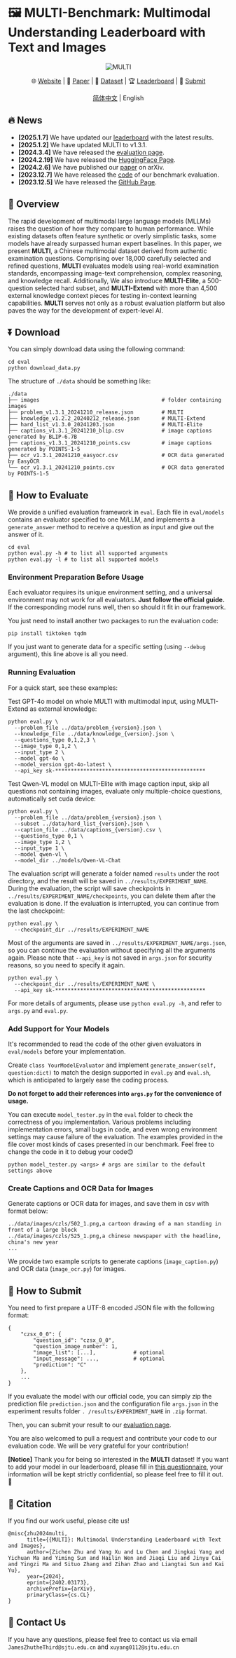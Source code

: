 # 🖼️ MULTI-Benchmark: Multimodal Understanding Leaderboard with Text and Images

<div align="center">

![MULTI](./docs/static/images/overview.png)

🌐 [Website](https://OpenDFM.github.io/MULTI-Benchmark/) | 📃 [Paper](https://arxiv.org/abs/2402.03173/) | 🤗 [Dataset](https://huggingface.co/datasets/OpenDFM/MULTI-Benchmark) |
🏆 [Leaderboard](https://opendfm.github.io/MULTI-Benchmark/#leaderboard) | 📮 [Submit](https://opendfm.github.io/MULTI-Benchmark/static/pages/submit.html)

[简体中文](./README_zh.md) | English

</div>

## 🔥 News

- **[2025.1.7]** We have updated our [leaderboard](https://opendfm.github.io/MULTI-Benchmark/#leaderboard) with the latest results.
- **[2025.1.2]** We have updated MULTI to v1.3.1.
- **[2024.3.4]** We have released the [evaluation page](https://OpenDFM.github.io/MULTI-Benchmark/static/pages/submit.html).
- **[2024.2.19]** We have released the [HuggingFace Page](https://huggingface.co/datasets/OpenDFM/MULTI-Benchmark/).
- **[2024.2.6]** We have published our [paper](https://arxiv.org/abs/2402.03173/) on arXiv.
- **[2023.12.7]** We have released the [code](https://github.com/OpenDFM/MULTI-Benchmark/tree/main/eval) of our benchmark evaluation.
- **[2023.12.5]** We have released the [GitHub Page](https://OpenDFM.github.io/MULTI-Benchmark/).

## 📖 Overview

The rapid development of multimodal large language models (MLLMs) raises the question of how they compare to human performance. While existing datasets often feature synthetic or
overly simplistic tasks, some models have already surpassed human expert baselines. In this paper, we present **MULTI**, a Chinese multimodal dataset derived from authentic examination
questions. Comprising over 18,000 carefully selected and refined questions, **MULTI** evaluates models using real-world examination standards, encompassing image-text comprehension,
complex reasoning, and knowledge recall. Additionally, We also introduce **MULTI-Elite**, a 500-question selected hard subset, and **MULTI-Extend** with more than 4,500 external knowledge
context pieces for testing in-context learning capabilities. **MULTI** serves not only as a robust evaluation platform but also paves the way for the development of expert-level AI.

## ⏬ Download

You can simply download data using the following command:

```shell
cd eval
python download_data.py
```

The structure of `./data` should be something like:

```
./data
├── images                                       # folder containing images
├── problem_v1.3.1_20241210_release.json         # MULTI
├── knowledge_v1.2.2_20240212_release.json       # MULTI-Extend
├── hard_list_v1.3.0_20241203.json               # MULTI-Elite
├── captions_v1.3.1_20241210_blip.csv            # image captions generated by BLIP-6.7B
├── captions_v1.3.1_20241210_points.csv          # image captions generated by POINTS-1-5
├── ocr_v1.3.1_20241210_easyocr.csv              # OCR data generated by EasyOCR
└── ocr_v1.3.1_20241210_points.csv               # OCR data generated by POINTS-1-5
```

## 📝 How to Evaluate

We provide a unified evaluation framework in `eval`. Each file in `eval/models` contains an evaluator specified to one M/LLM, and implements a `generate_answer` method to receive a question as input
and give out the answer of it.

```shell
cd eval
python eval.py -h # to list all supported arguments
python eval.py -l # to list all supported models
```

### Environment Preparation Before Usage

Each evaluator requires its unique environment setting, and a universal environment may not work for all evaluators. **Just follow the official guide.** If the corresponding model runs well, then so
should it fit in our framework.

You just need to install another two packages to run the evaluation code:

```shell
pip install tiktoken tqdm
```

If you just want to generate data for a specific setting (using `--debug` argument), this line above is all you need.

### Running Evaluation

For a quick start, see these examples:

Test GPT-4o model on whole MULTI with multimodal input, using MULTI-Extend as external knowledge:

```shell
python eval.py \
  --problem_file ../data/problem_{version}.json \
  --knowledge_file ../data/knowledge_{version}.json \
  --questions_type 0,1,2,3 \
  --image_type 0,1,2 \
  --input_type 2 \
  --model gpt-4o \
  --model_version gpt-4o-latest \
  --api_key sk-************************************************
```

Test Qwen-VL model on MULTI-Elite with image caption input, skip all questions not containing images, evaluate only multiple-choice questions, automatically set cuda device:

```shell
python eval.py \
  --problem_file ../data/problem_{version}.json \
  --subset ../data/hard_list_{version}.json \
  --caption_file ../data/captions_{version}.csv \
  --questions_type 0,1 \
  --image_type 1,2 \
  --input_type 1 \
  --model qwen-vl \
  --model_dir ../models/Qwen-VL-Chat
```

The evaluation script will generate a folder named `results` under the root directory, and the result will be saved in `../results/EXPERIMENT_NAME`. During the evaluation, the script will save
checkpoints in `../results/EXPERIMENT_NAME/checkpoints`, you can delete them after the evaluation is done. If the evaluation is interrupted, you can continue from the last checkpoint:

```shell
python eval.py \
  --checkpoint_dir ../results/EXPERIMENT_NAME
```

Most of the arguments are saved in `../results/EXPERIMENT_NAME/args.json`, so you can continue the evaluation without specifying all the arguments again. Please note that `--api_key` is not saved in
`args.json` for security reasons, so you need to specify it again.

```shell
python eval.py \
  --checkpoint_dir ../results/EXPERIMENT_NAME \
  --api_key sk-************************************************
```

For more details of arguments, please use `python eval.py -h`, and refer to `args.py` and `eval.py`.

### Add Support for Your Models

It's recommended to read the code of the other given evaluators in `eval/models` before your implementation.

Create `class YourModelEvaluator` and implement `generate_answer(self, question:dict)` to match the design supported in `eval.py` and `eval.sh`, which is anticipated to largely ease the coding
process.

**Do not forget to add their references into `args.py` for the convenience of usage.**

You can execute `model_tester.py` in the `eval` folder to check the correctness of you implementation. Various problems including implementation errors, small bugs in code, and even wrong environment
settings may cause failure of the evaluation. The examples provided in the file cover most kinds of cases presented in our benchmark. Feel free to change the code in it to debug your code😊

```shell
python model_tester.py <args> # args are similar to the default settings above
```

### Create Captions and OCR Data for Images

Generate captions or OCR data for images, and save them in csv with format below:

```
../data/images/czls/502_1.png,a cartoon drawing of a man standing in front of a large block
../data/images/czls/525_1.png,a chinese newspaper with the headline, china's new year
...
```

We provide two example scripts to generate captions (`image_caption.py`) and OCR data  (`image_ocr.py`) for images.

## 📮 How to Submit

You need to first prepare a UTF-8 encoded JSON file with the following format:

```
{
    "czsx_0_0": {
        "question_id": "czsx_0_0",
        "question_image_number": 1,
        "image_list": [...],            # optional
        "input_message": ...,           # optional
        "prediction": "C"
    },
    ...
}
```

If you evaluate the model with our official code, you can simply zip the prediction file `prediction.json` and the configuration file `args.json` in the experiment results folder
`. /results/EXPERIMENT_NAME` in `.zip` format.

Then, you can submit your result to our [evaluation page](https://opendfm.github.io/MULTI-Benchmark/static/pages/submit.html).

You are also welcomed to pull a request and contribute your code to our evaluation code. We will be very grateful for your contribution!

**[Notice]** Thank you for being so interested in the **MULTI** dataset! If you want to add your model in our leaderboard, please fill in [this questionnaire](https://wj.sjtu.edu.cn/q/89UmRAJn), your
information will be kept strictly confidential, so please feel free to fill it out. 🤗

## 📑 Citation

If you find our work useful, please cite us!

```
@misc{zhu2024multi,
      title={{MULTI}: Multimodal Understanding Leaderboard with Text and Images}, 
      author={Zichen Zhu and Yang Xu and Lu Chen and Jingkai Yang and Yichuan Ma and Yiming Sun and Hailin Wen and Jiaqi Liu and Jinyu Cai and Yingzi Ma and Situo Zhang and Zihan Zhao and Liangtai Sun and Kai Yu},
      year={2024},
      eprint={2402.03173},
      archivePrefix={arXiv},
      primaryClass={cs.CL}
}
```

## 📧 Contact Us

If you have any questions, please feel free to contact us via email `JamesZhutheThird@sjtu.edu.cn` and `xuyang0112@sjtu.edu.cn`
